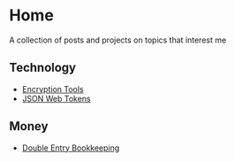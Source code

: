 # Home

A collection of posts and projects on topics that interest me

## Technology

- [Encryption Tools](/password-security)
- [JSON Web Tokens](/jwts)

## Money

- [Double Entry Bookkeeping](/double-entry-bookkeeping)
